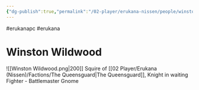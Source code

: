 ```yaml
---
{"dg-publish":true,"permalink":"/02-player/erukana-nissen/people/winston-wildwood/"}
---
```


#erukanapc #erukana 

# Winston Wildwood 

![[Winston Wildwood.png\|200]]
Squire of [[02 Player/Erukana (Nissen)/Factions/The Queensguard\|The Queensguard]], Knight in waiting 
Fighter - Battlemaster 
Gnome 
